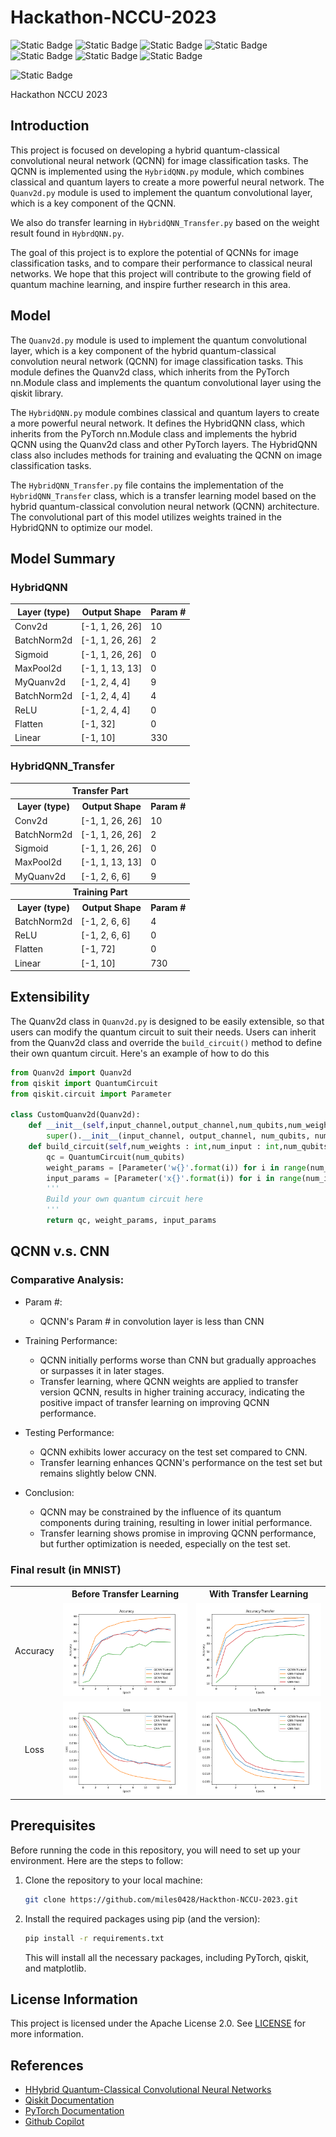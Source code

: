 # Hackathon-NCCU-2023
![Static Badge](https://img.shields.io/badge/Python-blue)
![Static Badge](https://img.shields.io/badge/PyTorch-red)
![Static Badge](https://img.shields.io/badge/Qiskit-orange)
![Static Badge](https://img.shields.io/badge/QML-yellow)
![Static Badge](https://img.shields.io/badge/Quantum_Convolution-yellow)
![Static Badge](https://img.shields.io/badge/windows_11-navy)
![Static Badge](https://img.shields.io/badge/ubuntu_23.04-orange)

![Static Badge](https://img.shields.io/badge/mac-gray)



Hackathon NCCU 2023

## Introduction

This project is focused on developing a hybrid quantum-classical convolutional neural network (QCNN) for image classification tasks. The QCNN is implemented using the `HybridQNN.py` module, which combines classical and quantum layers to create a more powerful neural network. The `Quanv2d.py` module is used to implement the quantum convolutional layer, which is a key component of the QCNN.

We also do transfer learning in `HybridQNN_Transfer.py` based on the weight result found in `HybrdQNN.py`.

The goal of this project is to explore the potential of QCNNs for image classification tasks, and to compare their performance to classical neural networks. We hope that this project will contribute to the growing field of quantum machine learning, and inspire further research in this area.


## Model

The `Quanv2d.py` module is used to implement the quantum convolutional layer, which is a key component of the hybrid quantum-classical convolution neural network (QCNN) for image classification tasks. This module defines the Quanv2d class, which inherits from the PyTorch nn.Module class and implements the quantum convolutional layer using the qiskit library.

The `HybridQNN.py` module combines classical and quantum layers to create a more powerful neural network. It defines the HybridQNN class, which inherits from the PyTorch nn.Module class and implements the hybrid QCNN using the Quanv2d class and other PyTorch layers. The HybridQNN class also includes methods for training and evaluating the QCNN on image classification tasks.

The `HybridQNN_Transfer.py` file contains the implementation of the `HybridQNN_Transfer` class, which is a transfer learning model based on the hybrid quantum-classical convolution neural network (QCNN) architecture. The convolutional part of this model utilizes weights trained in the HybridQNN to optimize our model.

## Model Summary 

### HybridQNN

| Layer (type) | Output Shape | Param # |
|--------------|--------------|---------|
| Conv2d    | [-1, 1, 26, 26] | 10 |
| BatchNorm2d | [-1, 1, 26, 26] | 2 |
| Sigmoid | [-1, 1, 26, 26] | 0 |
| MaxPool2d | [-1, 1, 13, 13] | 0 |
| MyQuanv2d | [-1, 2, 4, 4] | 9 |
| BatchNorm2d | [-1, 2, 4, 4] | 4 |
| ReLU | [-1, 2, 4, 4] | 0 |
| Flatten | [-1, 32] | 0 |
| Linear | [-1, 10] | 330 |

### HybridQNN_Transfer

<table>

  <tr><th colspan= 3 > Transfer Part</th></tr>
  <tr>
    <th>Layer (type)</th>
    <th>Output Shape</th>
    <th>Param #</th>
  </tr >
  <tr>
    <td>Conv2d</td>
    <td>[-1, 1, 26, 26]</td>
    <td>10</td>
  </tr>
  <tr>
    <td>BatchNorm2d</td>
    <td>[-1, 1, 26, 26]</td>
    <td>2</td>
  </tr>
  <tr>
    <td>Sigmoid</td>
    <td>[-1, 1, 26, 26]</td>
    <td>0</td>
  </tr>
  <tr>
    <td>MaxPool2d</td>
    <td>[-1, 1, 13, 13]</td>
    <td>0</td>
  </tr>
  <tr>
    <td>MyQuanv2d</td>
    <td>[-1, 2, 6, 6]</td>
    <td>9</td>
  </tr>
  <tr><th colspan= 3>Training Part</th></tr>
    <tr>
    <th>Layer (type)</th>
    <th>Output Shape</th>
    <th>Param #</th>
  </tr >
  <tr>
    <td>BatchNorm2d</td>
    <td>[-1, 2, 6, 6]</td>
    <td>4</td>
  </tr>
  <tr>
    <td>ReLU</td>
    <td>[-1, 2, 6, 6]</td>
    <td>0</td>
  </tr>
  <tr>
    <td>Flatten</td>
    <td>[-1, 72]</td>
    <td>0</td>
  </tr>
  <tr>
    <td>Linear</td>
    <td>[-1, 10]</td>
    <td>730</td>
  </tr>
</table>


## Extensibility

The Quanv2d class in `Quanv2d.py` is designed to be easily extensible, so that users can modify the quantum circuit to suit their needs. Users can inherit from the Quanv2d class and override the `build_circuit()` method to define their own quantum circuit. Here's an example of how to do this

```python
from Quanv2d import Quanv2d
from qiskit import QuantumCircuit
from qiskit.circuit import Parameter

class CustomQuanv2d(Quanv2d):
    def __init__(self,input_channel,output_channel,num_qubits,num_weight,kernel_size = 3,stride = 1):
        super().__init__(input_channel, output_channel, num_qubits, num_weight, kernel_size, stride)
    def build_circuit(self,num_weights : int,num_input : int,num_qubits : int = 3):
        qc = QuantumCircuit(num_qubits)
        weight_params = [Parameter('w{}'.format(i)) for i in range(num_weights)]
        input_params = [Parameter('x{}'.format(i)) for i in range(num_input)]
        '''
        Build your own quantum circuit here
        '''
        return qc, weight_params, input_params
```
## QCNN v.s. CNN

### Comparative Analysis:

- Param #:

    - QCNN's Param # in convolution layer is less than CNN

- Training Performance:

    - QCNN initially performs worse than CNN but gradually approaches or surpasses it in later stages.
    - Transfer learning, where QCNN weights are applied to transfer version QCNN, results in higher training accuracy, indicating the positive impact of transfer learning on improving QCNN performance.

- Testing Performance:

    - QCNN exhibits lower accuracy on the test set compared to CNN.
    - Transfer learning enhances QCNN's performance on the test set but remains slightly below CNN.

- Conclusion:

    - QCNN may be constrained by the influence of its quantum components during training, resulting in lower initial performance.
    - Transfer learning shows promise in improving QCNN performance, but further optimization is needed, especially on the test set.

### Final result (in MNIST)
<table>
  <tr>
    <th></th>
    <th>Before Transfer Learning</th>
    <th>With Transfer Learning</th>
  </tr>
  <tr>
    <td align="center">Accuracy</td>
    <td align="center"><img src="figure/accuracy.png" alt="Accuracy before transfer learning"></td>
    <td align="center"><img src="figure/accuracy_T.png" alt="Accuracy with transfer learning"></td>
  </tr>
  <tr>
    <td align="center">Loss</td>
    <td align="center"><img src="figure/loss.png" alt="Loss before transfer learning"></td>
    <td align="center"><img src="figure/loss_T.png" alt="Loss with transfer learning"></td>
  </tr>
</table>





## Prerequisites

Before running the code in this repository, you will need to set up your environment. Here are the steps to follow:

1. Clone the repository to your local machine:

    ```bash
    git clone https://github.com/miles0428/Hackthon-NCCU-2023.git
    ```

2. Install the required packages using pip (and the version):

    ```bash
    pip install -r requirements.txt
    ```

    This will install all the necessary packages, including PyTorch, qiskit, and matplotlib.

## License Information

This project is licensed under the Apache License 2.0. See [LICENSE](LICENSE) for more information.

## References

- [HHybrid Quantum-Classical Convolutional Neural Networks](https://arxiv.org/pdf/1911.02998.pdf)
- [Qiskit Documentation](https://qiskit.org/documentation/)
- [PyTorch Documentation](https://pytorch.org/docs/stable/index.html)
- [Github Copilot](https://thanksforthecode.com)
